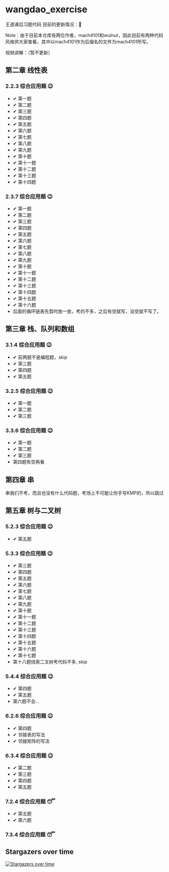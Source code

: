 # wangdao_exercise
王道课后习题代码
目前的更新情况：&#x1F422;

Note：由于目前本仓库有两位作者，mach4101和wulnut，因此目前有两种代码风格供大家查看，其中以mach4101作为后缀名的文件为mach4101所写。

视频讲解：（暂不更新）

## 第二章 线性表

### 2.2.3 综合应用题 &#x1F609;
- &#10004; 第一题
- &#10004; 第二题
- &#10004; 第三题
- &#10004; 第四题
- &#10004; 第五题
- &#10004; 第六题
- &#10004; 第七题
- &#10004; 第八题
- &#10004; 第九题
- &#10004; 第十题
- &#10004; 第十一题
- &#10004; 第十二题
- &#10004; 第十三题
- &#10004; 第十四题

### 2.3.7 综合应用题  &#x1F609;

- &#10004; 第一题
- &#10004; 第二题
- &#10004; 第三题
- &#10004; 第四题
- &#10004; 第五题
- &#10004; 第六题
- &#10004; 第七题
- &#10004; 第八题
- &#10004; 第九题
- &#10004; 第十题
- &#10004; 第十一题
- &#10004; 第十二题
- &#10004; 第十三题
- &#10004; 第十四题
- &#10004; 第十五题
- &#10004; 第十六题
- 后面的循环链表先暂时放一放，考的不多，之后有空就写，没空就不写了。

## 第三章 栈、队列和数组

### 3.1.4 综合应用题  &#x1F609;

* &#10004; 前两题不是编程题，skip
* &#10004; 第三题
* &#10004; 第四题
* &#10004; 第五题

### 3.2.5 综合应用题 &#x1F609;

* &#10004; 第一题
* &#10004; 第二题
* &#10004; 第三题

### 3.3.6 综合应用题 &#x1F609;
* &#10004; 第一题
* &#10004; 第二题
* &#10004; 第三题
* 第四题有空再看

## 第四章 串
串我们不考，而且也没有什么代码题，考场上不可能让你手写KMP的，所以跳过

## 第五章 树与二叉树

### 5.2.3 综合应用题 &#x1F609;

* &#10004; 第五题

### 5.3.3 综合应用题 &#x1F609;
* &#10004; 第三题
* &#10004; 第四题
* &#10004; 第五题
* &#10004; 第六题
* &#10004; 第七题
* &#10004; 第八题
* &#10004; 第九题
* &#10004; 第十题
* &#10004; 第十一题
* &#10004; 第十二题
* &#10004; 第十三题
* &#10004; 第十四题
* &#10004; 第十五题
* &#10004; 第十六题
* &#10004; 第十七题
* 第十八题线索二叉树考代码不多, skip

### 5.4.4 综合应用题 &#x1F609;
* &#10004; 第四题
* &#10004; 第五题
* 第六题不会...

### 6.2.6 综合应用题 &#x1F609;
* &#10004; 第四题
* &#10004; 邻接表的写法
* &#10004; 邻接矩阵的写法

### 6.3.4 综合应用题 &#x1F609;
* &#10004; 第二题
* &#10004; 第三题
* &#10004; 第四题
* &#10004; 第五题

### 7.2.4 综合应用题 &#x1F634;
* &#10004; 第五题
* &#10004; 第六题

### 7.3.4 综合应用题 &#x1F634;

## Stargazers over time

[![Stargazers over time](https://starchart.cc/mach4101/wangdao_exercise.svg)](https://starchart.cc/mach4101/wangdao_exercise)
